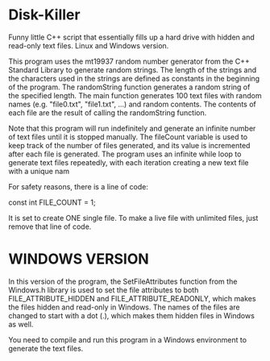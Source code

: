 # Disk-Killer
Funny little C++ script that essentially fills up a hard drive with hidden and read-only text files. Linux and Windows version.

This program uses the mt19937 random number generator from the C++ Standard Library to generate random strings. The length of the strings and the characters used in the strings are defined as constants in the beginning of the program. The randomString function generates a random string of the specified length. The main function generates 100 text files with random names (e.g. "file0.txt", "file1.txt", ...) and random contents. The contents of each file are the result of calling the randomString function.

Note that this program will run indefinitely and generate an infinite number of text files until it is stopped manually. The fileCount variable is used to keep track of the number of files generated, and its value is incremented after each file is generated. The program uses an infinite while loop to generate text files repeatedly, with each iteration creating a new text file with a unique nam

For safety reasons, there is a line of code:

const int FILE_COUNT = 1;

It is set to create ONE single file. To make a live file with unlimited files, just remove that line of code.

WINDOWS VERSION
===============

In this version of the program, the SetFileAttributes function from the Windows.h library is used to set the file attributes to both FILE_ATTRIBUTE_HIDDEN and FILE_ATTRIBUTE_READONLY, which makes the files hidden and read-only in Windows. The names of the files are changed to start with a dot (.), which makes them hidden files in Windows as well.

You need to compile and run this program in a Windows environment to generate the text files.

